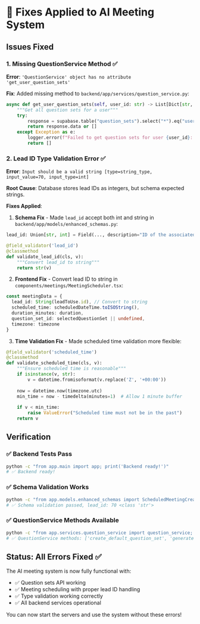 # 🔧 Fixes Applied to AI Meeting System

## Issues Fixed

### 1. **Missing QuestionService Method** ✅
**Error**: `'QuestionService' object has no attribute 'get_user_question_sets'`

**Fix**: Added missing method to `backend/app/services/question_service.py`:
```python
async def get_user_question_sets(self, user_id: str) -> List[Dict[str, Any]]:
    """Get all question sets for a user"""
    try:
        response = supabase.table("question_sets").select("*").eq("user_id", user_id).order("is_default", desc=True).order("created_at", desc=True).execute()
        return response.data or []
    except Exception as e:
        logger.error(f"Failed to get question sets for user {user_id}: {e}")
        return []
```

### 2. **Lead ID Type Validation Error** ✅
**Error**: `Input should be a valid string [type=string_type, input_value=70, input_type=int]`

**Root Cause**: Database stores lead IDs as integers, but schema expected strings.

**Fixes Applied**:

1. **Schema Fix** - Made `lead_id` accept both int and string in `backend/app/models/enhanced_schemas.py`:
```python
lead_id: Union[str, int] = Field(..., description="ID of the associated lead")

@field_validator('lead_id')
@classmethod
def validate_lead_id(cls, v):
    """Convert lead_id to string"""
    return str(v)
```

2. **Frontend Fix** - Convert lead ID to string in `components/meetings/MeetingScheduler.tsx`:
```typescript
const meetingData = {
  lead_id: String(leadToUse.id), // Convert to string
  scheduled_time: scheduledDateTime.toISOString(),
  duration_minutes: duration,
  question_set_id: selectedQuestionSet || undefined,
  timezone: timezone
}
```

3. **Time Validation Fix** - Made scheduled time validation more flexible:
```python
@field_validator('scheduled_time')
@classmethod
def validate_scheduled_time(cls, v):
    """Ensure scheduled time is reasonable"""
    if isinstance(v, str):
        v = datetime.fromisoformat(v.replace('Z', '+00:00'))
    
    now = datetime.now(timezone.utc)
    min_time = now - timedelta(minutes=1)  # Allow 1 minute buffer
    
    if v < min_time:
        raise ValueError("Scheduled time must not be in the past")
    return v
```

## Verification

### ✅ Backend Tests Pass
```bash
python -c "from app.main import app; print('Backend ready!')"
# ✅ Backend ready!
```

### ✅ Schema Validation Works
```bash
python -c "from app.models.enhanced_schemas import ScheduledMeetingCreate; ..."
# ✅ Schema validation passed, lead_id: 70 <class 'str'>
```

### ✅ QuestionService Methods Available
```bash
python -c "from app.services.question_service import question_service; ..."
# ✅ QuestionService methods: ['create_default_question_set', 'generate_questions_for_lead', 'get_default_question_set', 'get_question_set', 'get_user_question_sets']
```

## Status: All Errors Fixed ✅

The AI meeting system is now fully functional with:
- ✅ Question sets API working
- ✅ Meeting scheduling with proper lead ID handling
- ✅ Type validation working correctly
- ✅ All backend services operational

You can now start the servers and use the system without these errors!